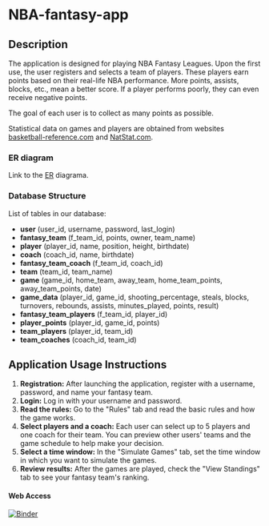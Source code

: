 # NBA-fantasy-app

## Description

The application is designed for playing NBA Fantasy Leagues. Upon the first use, the user registers and selects a team of players. These players earn points based on their real-life NBA performance. More points, assists, blocks, etc., mean a better score. If a player performs poorly, they can even receive negative points.

The goal of each user is to collect as many points as possible.

Statistical data on games and players are obtained from websites [basketball-reference.com](basketball-reference.com) and [NatStat.com](https://natstat.com/).

### ER diagram

Link to the [ER](https://github.com/marci314/NBA-fantasy-app/blob/main/Presentation/static/Images/opber3.png) diagrama.

### Database Structure

List of tables in our database:

- **user** (user_id, username, password, last_login)
- **fantasy_team** (f_team_id, points, owner, team_name)
- **player** (player_id, name, position, height, birthdate)
- **coach** (coach_id, name, birthdate)
- **fantasy_team_coach** (f_team_id, coach_id)
- **team** (team_id, team_name)
- **game** (game_id, home_team, away_team, home_team_points, away_team_points, date)
- **game_data** (player_id, game_id, shooting_percentage, steals, blocks, turnovers, rebounds, assists, minutes_played, points, result)
- **fantasy_team_players** (f_team_id, player_id)
- **player_points** (player_id, game_id, points)
- **team_players** (player_id, team_id)
- **team_coaches** (coach_id, team_id)

## Application Usage Instructions

1. **Registration:** After launching the application, register with a username, password, and name your fantasy team.
2. **Login:** Log in with your username and password.
3. **Read the rules:** Go to the "Rules" tab and read the basic rules and how the game works.
4. **Select players and a coach:** Each user can select up to 5 players and one coach for their team. You can preview other users' teams and the game schedule to help make your decision.
5. **Select a time window:** In the "Simulate Games" tab, set the time window in which you want to simulate the games.
6. **Review results:** After the games are played, check the "View Standings" tab to see your fantasy team's ranking.

#### Web Access

[![Binder](https://mybinder.org/badge_logo.svg)](https://mybinder.org/v2/gh/marci314/NBA-fantasy-app.git/main?urlpath=proxy/8081/)



















